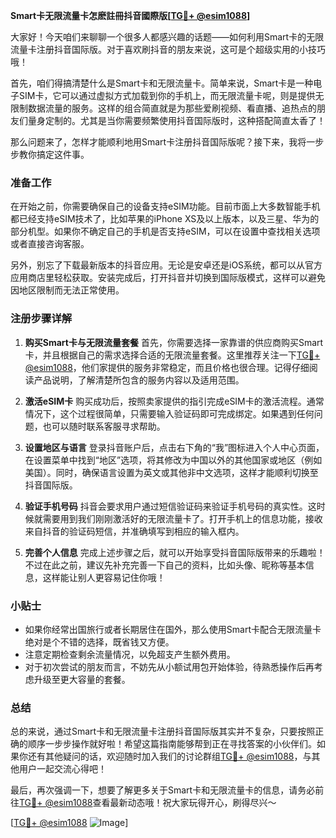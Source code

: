 **Smart卡无限流量卡怎麽註冊抖音國際版[[TG💪+ @esim1088](https://t.me/s/esim1088)]**

大家好！今天咱们来聊聊一个很多人都感兴趣的话题——如何利用Smart卡的无限流量卡注册抖音国际版。对于喜欢刷抖音的朋友来说，这可是个超级实用的小技巧哦！

首先，咱们得搞清楚什么是Smart卡和无限流量卡。简单来说，Smart卡是一种电子SIM卡，它可以通过虚拟方式加载到你的手机上，而无限流量卡呢，则是提供无限制数据流量的服务。这样的组合简直就是为那些爱刷视频、看直播、追热点的朋友们量身定制的。尤其是当你需要频繁使用抖音国际版时，这种搭配简直太香了！

那么问题来了，怎样才能顺利地用Smart卡注册抖音国际版呢？接下来，我将一步步教你搞定这件事。

### **准备工作**
在开始之前，你需要确保自己的设备支持eSIM功能。目前市面上大多数智能手机都已经支持eSIM技术了，比如苹果的iPhone XS及以上版本，以及三星、华为的部分机型。如果你不确定自己的手机是否支持eSIM，可以在设置中查找相关选项或者直接咨询客服。

另外，别忘了下载最新版本的抖音应用。无论是安卓还是iOS系统，都可以从官方应用商店里轻松获取。安装完成后，打开抖音并切换到国际版模式，这样可以避免因地区限制而无法正常使用。

### **注册步骤详解**
1. **购买Smart卡与无限流量套餐**
   首先，你需要选择一家靠谱的供应商购买Smart卡，并且根据自己的需求选择合适的无限流量套餐。这里推荐关注一下[TG💪+ @esim1088](https://t.me/s/esim1088)，他们家提供的服务非常稳定，而且价格也很合理。记得仔细阅读产品说明，了解清楚所包含的服务内容以及适用范围。

2. **激活eSIM卡**
   购买成功后，按照卖家提供的指引完成eSIM卡的激活流程。通常情况下，这个过程很简单，只需要输入验证码即可完成绑定。如果遇到任何问题，也可以随时联系客服寻求帮助。

3. **设置地区与语言**
   登录抖音账户后，点击右下角的“我”图标进入个人中心页面，在设置菜单中找到“地区”选项，将其修改为中国以外的其他国家或地区（例如美国）。同时，确保语言设置为英文或其他非中文选项，这样才能顺利切换至抖音国际版。

4. **验证手机号码**
   抖音会要求用户通过短信验证码来验证手机号码的真实性。这时候就需要用到我们刚刚激活好的无限流量卡了。打开手机上的信息功能，接收来自抖音的验证码短信，并准确填写到相应的输入框内。

5. **完善个人信息**
   完成上述步骤之后，就可以开始享受抖音国际版带来的乐趣啦！不过在此之前，建议先补充完善一下自己的资料，比如头像、昵称等基本信息，这样能让别人更容易记住你哦！

### **小贴士**
- 如果你经常出国旅行或者长期居住在国外，那么使用Smart卡配合无限流量卡绝对是个不错的选择，既省钱又方便。
- 注意定期检查剩余流量情况，以免超支产生额外费用。
- 对于初次尝试的朋友而言，不妨先从小额试用包开始体验，待熟悉操作后再考虑升级至更大容量的套餐。

### **总结**
总的来说，通过Smart卡和无限流量卡注册抖音国际版其实并不复杂，只要按照正确的顺序一步步操作就好啦！希望这篇指南能够帮到正在寻找答案的小伙伴们。如果你还有其他疑问的话，欢迎随时加入我们的讨论群组[TG💪+ @esim1088](https://t.me/s/esim1088)，与其他用户一起交流心得吧！

最后，再次强调一下，想要了解更多关于Smart卡和无限流量卡的信息，请务必前往[TG💪+ @esim1088](https://t.me/s/esim1088)查看最新动态哦！祝大家玩得开心，刷得尽兴～

[[TG💪+ @esim1088](https://t.me/s/esim1088) ![Image](https://i.postimg.cc/4NQfJmqS/Snipaste-2025-05-13-00-14-12.png)]